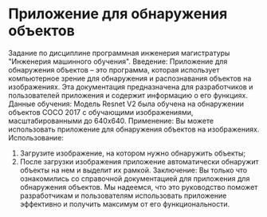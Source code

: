 # Приложение для обнаружения объектов
Задание по дисциплине программная инженерия магистратуры "Инженерия машинного обучения".
Введение: Приложение для обнаружения объектов – это программа, которая использует компьютерное зрение для обнаружения и распознавания объектов на изображениях. Эта документация предназначена для разработчиков и пользователей приложения и содержит информацию о его функциях.
Данные обучения: Модель Resnet V2 была обучена на обнаружении объектов COCO 2017 с обучающими изображениями, масштабированными до 640x640.
Применение: Вы можете использовать приложение для обнаружения объектов на изображениях.
Использование:
1) Загрузите изображение, на котором нужно обнаружить объекты;
2) После загрузки изображения приложение автоматически обнаружит объекты на нем и выделит их рамкой.
Заключение: Вы только что ознакомились со справочной документацией для приложения для обнаружения объектов. Мы надеемся, что это руководство поможет разработчикам и пользователям использовать приложение эффективно и получить максимум от его функциональности.
